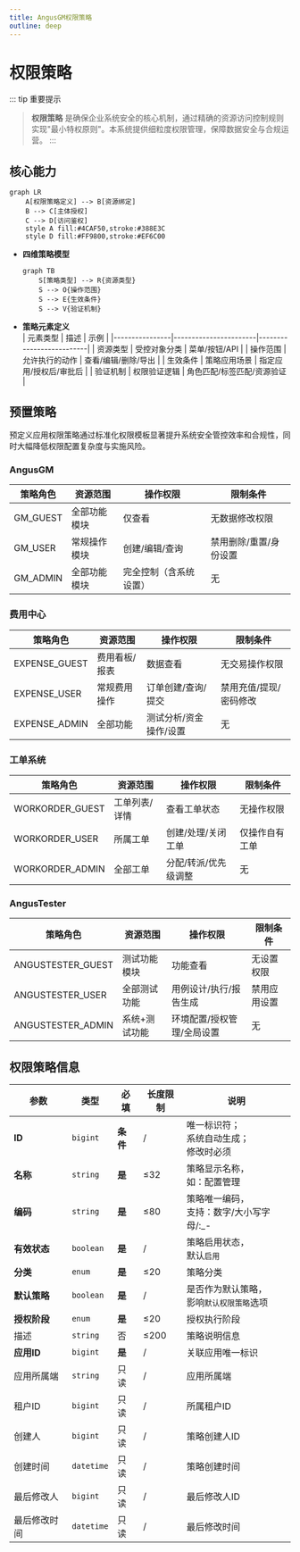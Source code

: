 ```yaml
---
title: AngusGM权限策略
outline: deep
---
```


# 权限策略

::: tip 重要提示
> **权限策略** 是确保企业系统安全的核心机制，通过精确的资源访问控制规则实现"最小特权原则"。本系统提供细粒度权限管理，保障数据安全与合规运营。
:::

## 核心能力

```mermaid
graph LR
    A[权限策略定义] --> B[资源绑定]
    B --> C[主体授权]
    C --> D[访问鉴权]
    style A fill:#4CAF50,stroke:#388E3C
    style D fill:#FF9800,stroke:#EF6C00
```

- **四维策略模型**
  ```mermaid
  graph TB
      S[策略类型] --> R{资源类型}
      S --> O{操作范围}
      S --> E{生效条件}
      S --> V{验证机制}
  ```

- **策略元素定义**  
  | 元素类型       | 描述                  | 示例                      |
  |----------------|-----------------------|--------------------------|
  | 资源类型       | 受控对象分类          | 菜单/按钮/API    |
  | 操作范围       | 允许执行的动作        | 查看/编辑/删除/导出       |
  | 生效条件       | 策略应用场景          | 指定应用/授权后/审批后    |
  | 验证机制       | 权限验证逻辑          | 角色匹配/标签匹配/资源验证 |

## 预置策略

预定义应用权限策略通过标准化权限模板显著提升系统安全管控效率和合规性，同时大幅降低权限配置复杂度与实施风险。

### AngusGM

| 策略角色       | 资源范围          | 操作权限                              | 限制条件                |
|----------------|-------------------|---------------------------------------|-------------------------|
| GM_GUEST       | 全部功能模块      | 仅查看                                | 无数据修改权限          |
| GM_USER        | 常规操作模块      | 创建/编辑/查询                        | 禁用删除/重置/身份设置  |
| GM_ADMIN       | 全部功能模块      | 完全控制（含系统设置）                | 无                      |

### 费用中心

| 策略角色          | 资源范围          | 操作权限         | 限制条件                |
|-------------------|-------------------|--------------|-------------------------|
| EXPENSE_GUEST     | 费用看板/报表     | 数据查看         | 无交易操作权限          |
| EXPENSE_USER      | 常规费用操作      | 订单创建/查询/提交   | 禁用充值/提现/密码修改  |
| EXPENSE_ADMIN     | 全部功能          | 测试分析/资金操作/设置 | 无                      |

### 工单系统

| 策略角色          | 资源范围          | 操作权限                  | 限制条件                |
|-------------------|-------------------|---------------------------|-------------------------|
| WORKORDER_GUEST   | 工单列表/详情     | 查看工单状态              | 无操作权限              |
| WORKORDER_USER    | 所属工单          | 创建/处理/关闭工单         | 仅操作自有工单          |
| WORKORDER_ADMIN   | 全部工单          | 分配/转派/优先级调整       | 无                      |

### AngusTester

| 策略角色             | 资源范围          | 操作权限                  | 限制条件                |
|----------------------|-------------------|---------------------------|-------------------------|
| ANGUSTESTER_GUEST    | 测试功能模块      | 功能查看                  | 无设置权限              |
| ANGUSTESTER_USER     | 全部测试功能      | 用例设计/执行/报告生成    | 禁用应用设置            |
| ANGUSTESTER_ADMIN    | 系统+测试功能     | 环境配置/授权管理/全局设置 | 无                      |

## 权限策略信息

| 参数                 | 类型         | 必填 | 长度限制 | 说明                           |
|----------------------|--------------|------|----------|------------------------------|
| **ID**                   | `bigint`     | **条件** | /        | 唯一标识符；<br/>系统自动生成；<br/>修改时必须    |
| **名称**             | `string`     | **是** | ≤32      | 策略显示名称，<br/>如：配置管理           |
| **编码**             | `string`     | **是** | ≤80      | 策略唯一编码，<br/>支持：数字/大小写字母/:\_- |
| **有效状态**         | `boolean`    | **是** | /        | 策略启用状态，<br/>默认`启用`           |
| **分类**             | `enum`       | **是** | ≤20      | 策略分类                         |
| **默认策略**         | `boolean`    | **是** | /        | 是否作为默认策略，<br/>影响`默认权限策略`选项   |
| **授权阶段**         | `enum`       | **是** | ≤20      | 授权执行阶段                       |
| 描述                 | `string`     | 否   | ≤200     | 策略说明信息                       |
| **应用ID**           | `bigint`     | **是** | /        | 关联应用唯一标识                     |
| 应用所属端           | `string`     | 只读 | /        | 应用所属端                        |
| 租户ID               | `bigint`     | 只读 | /        | 所属租户ID                       |
| 创建人               | `bigint`     | 只读 | /        | 策略创建人ID                      |
| 创建时间             | `datetime`   | 只读 | /        | 策略创建时间                       |
| 最后修改人           | `bigint`     | 只读 | /        | 最后修改人ID                      |
| 最后修改时间         | `datetime`   | 只读 | /        | 最后修改时间                       |
